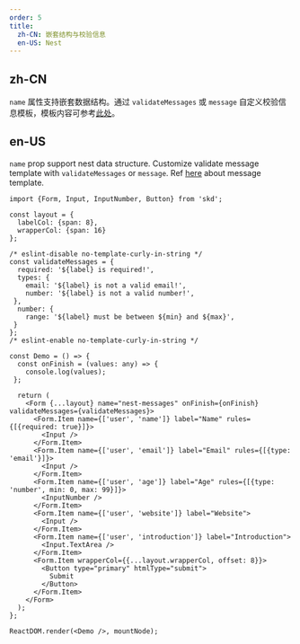 ```yaml
---
order: 5
title:
  zh-CN: 嵌套结构与校验信息
  en-US: Nest
---
```


## zh-CN

`name` 属性支持嵌套数据结构。通过 `validateMessages` 或 `message` 自定义校验信息模板，模板内容可参考[此处](https://github.com/react-component/field-form/blob/master/src/utils/messages.ts)。

## en-US

`name` prop support nest data structure. Customize validate message template with `validateMessages` or `message`. Ref [here](https://github.com/react-component/field-form/blob/master/src/utils/messages.ts) about message template.

```tsx
import {Form, Input, InputNumber, Button} from 'skd';

const layout = {
  labelCol: {span: 8},
  wrapperCol: {span: 16}
};

/* eslint-disable no-template-curly-in-string */
const validateMessages = {
  required: '${label} is required!',
  types: {
    email: '${label} is not a valid email!',
    number: '${label} is not a valid number!',
 },
  number: {
    range: '${label} must be between ${min} and ${max}',
 }
};
/* eslint-enable no-template-curly-in-string */

const Demo = () => {
  const onFinish = (values: any) => {
    console.log(values);
 };

  return (
    <Form {...layout} name="nest-messages" onFinish={onFinish} validateMessages={validateMessages}>
      <Form.Item name={['user', 'name']} label="Name" rules={[{required: true}]}>
        <Input />
      </Form.Item>
      <Form.Item name={['user', 'email']} label="Email" rules={[{type: 'email'}]}>
        <Input />
      </Form.Item>
      <Form.Item name={['user', 'age']} label="Age" rules={[{type: 'number', min: 0, max: 99}]}>
        <InputNumber />
      </Form.Item>
      <Form.Item name={['user', 'website']} label="Website">
        <Input />
      </Form.Item>
      <Form.Item name={['user', 'introduction']} label="Introduction">
        <Input.TextArea />
      </Form.Item>
      <Form.Item wrapperCol={{...layout.wrapperCol, offset: 8}}>
        <Button type="primary" htmlType="submit">
          Submit
        </Button>
      </Form.Item>
    </Form>
  );
};

ReactDOM.render(<Demo />, mountNode);
```
